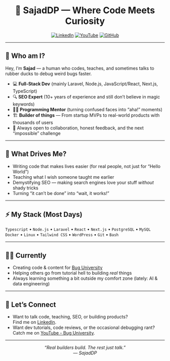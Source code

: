 <h1 align="center">🦉 SajadDP — Where Code Meets Curiosity</h1>

<p align="center">
  <a href="https://www.linkedin.com/in/sajaddp/"><img alt="LinkedIn" src="https://img.shields.io/badge/LinkedIn-%231E77B5.svg?&style=flat-square&logo=linkedin&logoColor=white"></a>
  <a href="https://www.youtube.com/@bug-university?sub_confirmation=1"><img alt="YouTube" src="https://img.shields.io/badge/YouTube-Bug_University-FF0000?style=flat-square&logo=youtube&logoColor=white"></a>
  <a href="https://github.com/sajaddp"><img alt="GitHub" src="https://img.shields.io/badge/GitHub-181717?style=flat-square&logo=github&logoColor=white"></a>
</p>

---

## 👋 Who am I?

Hey, I’m **Sajad** — a human who codes, teaches, and sometimes talks to rubber ducks to debug weird bugs faster.

- 💻 **Full-Stack Dev** (mainly Laravel, Node.js, JavaScript/React, Next.js, TypeScript)
- 🔍 **SEO Expert** (10+ years of experience and still don’t believe in magic keywords)
- 🧑‍🏫 **Programming Mentor** (turning confused faces into “aha!” moments)
- 🏗️ **Builder of things** — From startup MVPs to real-world products with thousands of users
- 🤝 Always open to collaboration, honest feedback, and the next “impossible” challenge

---

## 🚦 What Drives Me?

- Writing code that makes lives easier (for real people, not just for “Hello World”)
- Teaching what I wish someone taught me earlier
- Demystifying SEO — making search engines love your stuff *without* shady tricks
- Turning “it can’t be done” into “wait, it works!”

---

## ⚡️ My Stack (Most Days)

`Typescript` • `Node.js` • `Laravel` • `React` • `Next.js` • `PostgreSQL` • `MySQL`  
`Docker` • `Linux` • `Tailwind CSS` • `WordPress` • `Git` • `Bash`

---

## 🧑‍💻 Currently

- Creating code & content for [Bug University](https://www.youtube.com/@bug-university?sub_confirmation=1)
- Helping others go from tutorial hell to building *real* things
- Always learning something a bit outside my comfort zone (lately: AI & data engineering)

---

## 🌱 Let’s Connect

- Want to talk code, teaching, SEO, or building products?  
  Find me on [LinkedIn](https://www.linkedin.com/in/sajaddp/).
- Want dev tutorials, code reviews, or the occasional debugging rant?  
  Catch me on [YouTube - Bug University](https://www.youtube.com/@bug-university?sub_confirmation=1).

---

<p align="center" style="font-style: italic;">
  “Real builders build. The rest just talk.”  
  <br>— SajadDP
</p>

